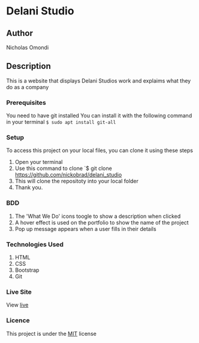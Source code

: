 # Delani Studio
## Author
Nicholas Omondi
## Description
This is a website that displays Delani Studios work and explaims what they do as a company
### Prerequisites
You need to have git installed
You can install it with the following command in your terminal
`$ sudo apt install git-all`
### Setup
To access this project on your local files, you can clone it using these steps
1. Open your terminal
2. Use this command to clone `$ git clone https://github.com/nickobrad/delani_studio
3. This will clone the repositoty into your local folder
4. Thank you.
### BDD
1. The 'What We Do' icons toogle to show a description when clicked
2. A hover effect is used on the portfolio to show the name of the project
3. Pop up message appears when a user fills in their details
### Technologies Used
1. HTML
2. CSS
3. Bootstrap
4. Git
### Live Site
View [live](https://nickobrad.github.io/delani_studio/)
### Licence
This project is under the  [MIT](LICENSE) license
